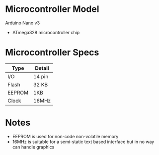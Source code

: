 # Microcontroller Model
Arduino Nano v3
* ATmega328 microcontroller chip

# Microcontroller Specs
| Type   | Detail |
| ------ | ------ |
| I/O    | 14 pin |
| Flash  | 32 KB  |
| EEPROM | 1KB    |
| Clock  | 16MHz  |

# Notes
* EEPROM is used for non-code non-volatile memory
* 16MHz is suitable for a semi-static text based interface but in no way can handle graphics

